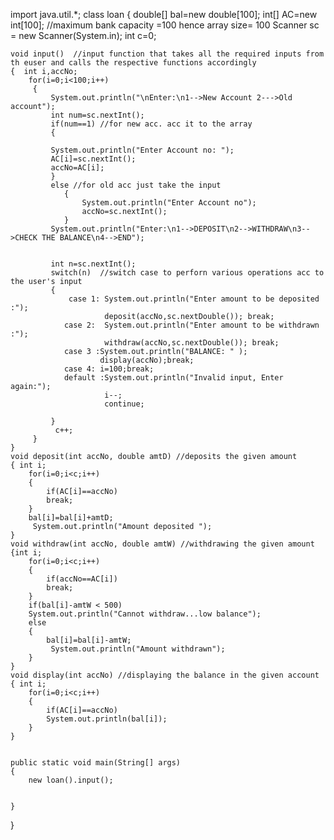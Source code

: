 
import java.util.*;
class loan
{
    double[] bal=new double[100]; int[] AC=new int[100];  //maximum bank capacity =100 hence array size= 100
    Scanner sc = new Scanner(System.in);
    int c=0;
    
    void input()  //input function that takes all the required inputs from th euser and calls the respective functions accordingly 
    {  int i,accNo;
        for(i=0;i<100;i++)
         {
             System.out.println("\nEnter:\n1-->New Account 2--->Old account"); 
             int num=sc.nextInt();
             if(num==1) //for new acc. acc it to the array
             {
             
             System.out.println("Enter Account no: ");
             AC[i]=sc.nextInt();
             accNo=AC[i];
             }
             else //for old acc just take the input 
                {
                    System.out.println("Enter Account no");
                    accNo=sc.nextInt();
                }
             System.out.println("Enter:\n1-->DEPOSIT\n2-->WITHDRAW\n3-->CHECK THE BALANCE\n4-->END");
            
             
             int n=sc.nextInt();  
             switch(n)  //switch case to perforn various operations acc to the user's input 
             {   
                 case 1: System.out.println("Enter amount to be deposited :");
                         deposit(accNo,sc.nextDouble()); break;
                case 2:  System.out.println("Enter amount to be withdrawn :");
                         withdraw(accNo,sc.nextDouble()); break;
                case 3 :System.out.println("BALANCE: " );
                        display(accNo);break;
                case 4: i=100;break;
                default :System.out.println("Invalid input, Enter again:");
                         i--;
                         continue;
                      
             }
              c++;
         }
    }
    void deposit(int accNo, double amtD) //deposits the given amount 
    { int i;
        for(i=0;i<c;i++)
        {
            if(AC[i]==accNo)
            break;
        }
        bal[i]=bal[i]+amtD;
         System.out.println("Amount deposited ");
    }
    void withdraw(int accNo, double amtW) //withdrawing the given amount 
    {int i;
        for(i=0;i<c;i++)
        {
            if(accNo==AC[i])
            break;
        }
        if(bal[i]-amtW < 500)
        System.out.println("Cannot withdraw...low balance");
        else
        {
            bal[i]=bal[i]-amtW;
             System.out.println("Amount withdrawn");
        }
    }
    void display(int accNo) //displaying the balance in the given account 
    { int i;
        for(i=0;i<c;i++)
        {
            if(AC[i]==accNo)
            System.out.println(bal[i]);
        }
    }
    
    
    public static void main(String[] args) 
    {
        new loan().input();
        
        
    }
}
